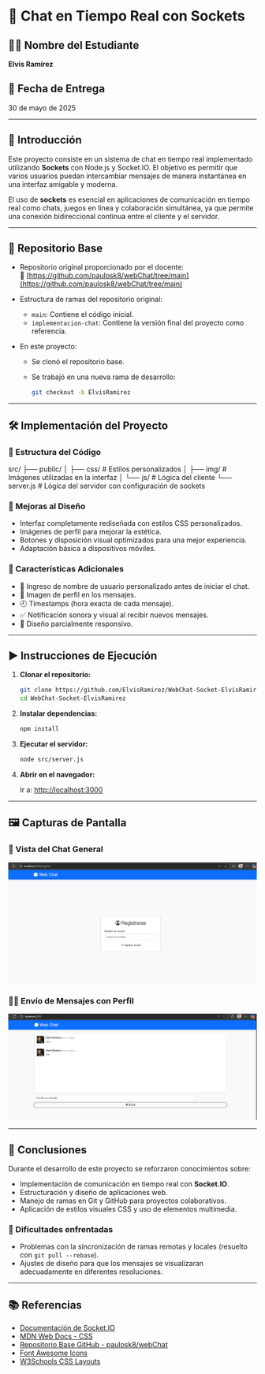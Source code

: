 # 💬 Chat en Tiempo Real con Sockets

## 👨‍💻 Nombre del Estudiante  
**Elvis Ramírez**

## 📅 Fecha de Entrega  
30 de mayo de 2025

---

## 🧾 Introducción

Este proyecto consiste en un sistema de chat en tiempo real implementado utilizando **Sockets** con Node.js y Socket.IO. El objetivo es permitir que varios usuarios puedan intercambiar mensajes de manera instantánea en una interfaz amigable y moderna.

El uso de **sockets** es esencial en aplicaciones de comunicación en tiempo real como chats, juegos en línea y colaboración simultánea, ya que permite una conexión bidireccional continua entre el cliente y el servidor.

---

## 📂 Repositorio Base

- Repositorio original proporcionado por el docente:  
  🔗 [https://github.com/paulosk8/webChat/tree/main](https://github.com/paulosk8/webChat/tree/main)

- Estructura de ramas del repositorio original:
  - `main`: Contiene el código inicial.
  - `implementacion-chat`: Contiene la versión final del proyecto como referencia.

- En este proyecto:
  - Se clonó el repositorio base.
  - Se trabajó en una nueva rama de desarrollo:

    ```bash
    git checkout -b ElvisRamirez
    ```

---

## 🛠️ Implementación del Proyecto

### 📁 Estructura del Código

src/
├── public/
│ ├── css/ # Estilos personalizados
│ ├── img/ # Imágenes utilizadas en la interfaz
│ └── js/ # Lógica del cliente
└── server.js # Lógica del servidor con configuración de sockets

### 🎨 Mejoras al Diseño

- Interfaz completamente rediseñada con estilos CSS personalizados.
- Imágenes de perfil para mejorar la estética.
- Botones y disposición visual optimizados para una mejor experiencia.
- Adaptación básica a dispositivos móviles.

### 🌟 Características Adicionales

- 📛 Ingreso de nombre de usuario personalizado antes de iniciar el chat.
- 🧍 Imagen de perfil en los mensajes.
- 🕘 Timestamps (hora exacta de cada mensaje).
- ✅ Notificación sonora y visual al recibir nuevos mensajes.
- 📱 Diseño parcialmente responsivo.

---

## ▶️ Instrucciones de Ejecución

1. **Clonar el repositorio:**

    ```bash
    git clone https://github.com/ElvisRamirez/WebChat-Socket-ElvisRamirez.git
    cd WebChat-Socket-ElvisRamirez
    ```

2. **Instalar dependencias:**

    ```bash
    npm install
    ```

3. **Ejecutar el servidor:**

    ```bash
    node src/server.js
    ```

4. **Abrir en el navegador:**

    Ir a: [http://localhost:3000](http://localhost:3000)

---

## 🖼️ Capturas de Pantalla

### 🧵 Vista del Chat General  
![Vista general del chat](src/public/img/Registro.png)

### 🧍‍♂️ Envío de Mensajes con Perfil  
![Mensajes en tiempo real](src/public/img/image1.png)

---

## 📌 Conclusiones

Durante el desarrollo de este proyecto se reforzaron conocimientos sobre:

- Implementación de comunicación en tiempo real con **Socket.IO**.
- Estructuración y diseño de aplicaciones web.
- Manejo de ramas en Git y GitHub para proyectos colaborativos.
- Aplicación de estilos visuales CSS y uso de elementos multimedia.

### 🧱 Dificultades enfrentadas

- Problemas con la sincronización de ramas remotas y locales (resuelto con `git pull --rebase`).
- Ajustes de diseño para que los mensajes se visualizaran adecuadamente en diferentes resoluciones.

---

## 📚 Referencias

- [Documentación de Socket.IO](https://socket.io/docs/)
- [MDN Web Docs - CSS](https://developer.mozilla.org/es/docs/Web/CSS)
- [Repositorio Base GitHub - paulosk8/webChat](https://github.com/paulosk8/webChat)
- [Font Awesome Icons](https://fontawesome.com/)
- [W3Schools CSS Layouts](https://www.w3schools.com/css/css_rwd_intro.asp)

